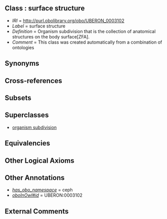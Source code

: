 
## Class : surface structure

 * *IRI* = http://purl.obolibrary.org/obo/UBERON_0003102
 * *Label* = surface structure
 * *Definition* = Organism subdivision that is the collection of anatomical structures on the body surface[ZFA].
 * *Comment* = This class was created automatically from a combination of ontologies

## Synonyms


## Cross-references


## Subsets


## Superclasses

 * [organism subdivision](../../UBERON/75/UBERON_0000475.md)

## Equivalencies


## Other Logical Axioms


## Other Annotations

 * *[has_obo_namespace](../../ce/oboInOwl#hasOBONamespace.md)* = ceph
 * *[oboInOwl#id](../../id/oboInOwl#id.md)* = UBERON:0003102

## External Comments

